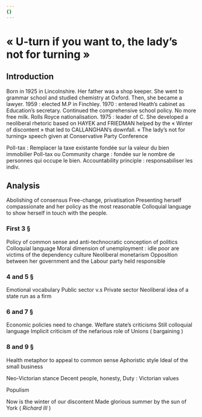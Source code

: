 ```yaml
---
{}
---
```

# « U-turn if you want to, the lady’s not for turning »
## Introduction 

Born in 1925 in Lincolnshire. Her father was a shop keeper. She went to grammar school and studied chemistry at Oxford. Then, she became a lawyer. 
1959 : elected M.P in Finchley. 
1970 : entered Heath’s cabinet as Education’s secretary. Continued the comprehensive school policy. No more free milk. 
Rolls Royce nationalisation.
1975 : leader of C.
She developed a neoliberal rhetoric based on HAYEK and FRIEDMAN helped by the « Winter of discontent » that led to CALLANGHAN’s downfall. 
« The lady’s not for turning» speech given at Conservative Party Conference 

Poll-tax : 
Remplacer la taxe existante fondée sur la valeur du bien immobilier 
Poll-tax ou Community charge : fondée sur le nombre de personnes qui occupe le bien. 
Accountability principle : responsabiliser les indiv. 


## Analysis 

Abolishing of consensus 
Free-change, privatisation
Presenting herself compassionate and her policy as the most reasonable 
Colloquial language to show herself in touch with the people. 

### First 3 §

Policy of common sense and anti-technocratic conception of politics 
Colloquial language 
Moral dimension of unemployment : idle poor are victims of the dependency culture 
Neoliberal monetarism 
Opposition between her government and the Labour party held responsible 

### 4 and 5 § 

Emotional vocabulary 
Public sector v.s Private sector 
Neoliberal idea of a state run as a firm 

### 6 and 7 §

Economic policies need to change.
Welfare state’s criticisms 
Still colloquial language 
Implicit criticism of the nefarious role of Unions ( bargaining ) 

### 8 and 9 §

Health metaphor to appeal to common sense 
Aphoristic style 
Ideal of the small business 

Neo-Victorian stance 
Decent people, honesty, Duty : Victorian values 

Populism 

Now is the winter of our discontent 
Made glorious summer by the sun of York ( *Richard III* ) 

